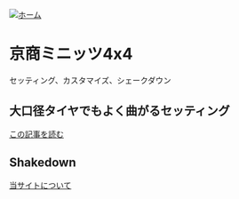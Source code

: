 [![ホーム](/blog/logo.002.png "Kobe Crawlers")](/blog)# 京商ミニッツ4x4セッティング、カスタマイズ、シェークダウン## 大口径タイヤでもよく曲がるセッティング[この記事を読む](/blog/steering_settings)## Shakedown[当サイトについて](/blog/about)